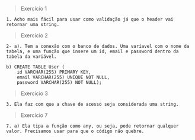 > Exercício 1
    
    1. Acho mais fácil para usar como validação já que o header vai retornar uma string.

> Exercício 2

    2- a). Tem a conexão com o banco de dados. Uma varíavel com o nome da tabela, e uma função que insere um id, email e password dentro da tabela da variável.

    b) CREATE TABLE User (
		id VARCHAR(255) PRIMARY KEY,
        email VARCHAR(255) UNIQUE NOT NULL,
        password VARCHAR(255) NOT NULL);

> Exercício 3

    3. Ela faz com que a chave de acesso seja considerada uma string.

> Exercício 7

    7. a) Ela tipa a função como any, ou seja, pode retornar qualquer valor. Precisamos usar para que o código não quebre.